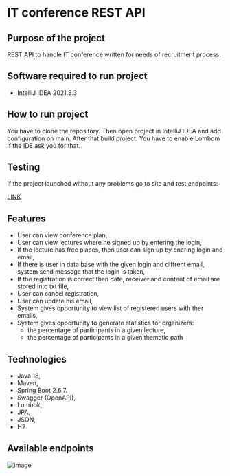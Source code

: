 # IT conference REST API
## Purpose of the project
REST API to handle IT conference written for needs of recruitment process.


## Software required to run project
- IntelliJ IDEA 2021.3.3

## How to run project
You have to clone the repository.
Then open project in IntelliJ IDEA and add configuration on main. After that build project.
You have to enable Lombom if the IDE ask you for that.

## Testing
If the project launched without any problems go to site and test endpoints:

<a href="http://localhost:8080/swagger-ui/index.html#/" target="_blank">LINK</a>

## Features
- User can view conference plan,
- User can view lectures where he signed up by entering the login,
- If the lecture has free places, then user can sign up by enering login and email,
- If there is user in data base with the given login and diffrent email, system send messege that the login is taken,
- If the registration is correct then date, receiver and content of email are stored into txt file, 
- User can cancel registration,
- User can update his email,
- System gives opportunity to view list of registered users with ther emails,
- System gives opportunity to generate statistics for organizers:
  - the percentage of participants in a given lecture,
  - the percentage of participants in a given thematic path

## Technologies
- Java 18,
- Maven,
- Spring Boot 2.6.7.
- Swagger (OpenAPI),
- Lombok,
- JPA,
- JSON,
- H2

## Available endpoints

![image](https://user-images.githubusercontent.com/64408066/168271734-e6a62313-e8db-44dc-ae11-8008f07ad3e8.png)

